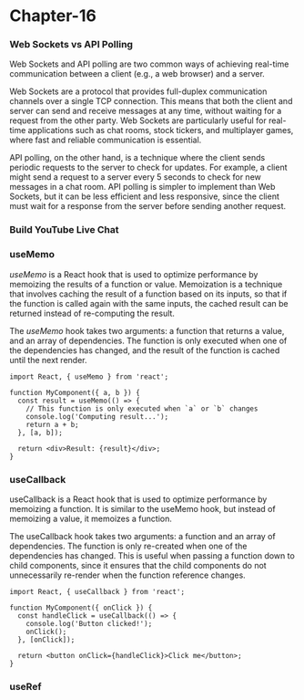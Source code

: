 # Chapter-16

### Web Sockets vs API Polling
Web Sockets and API polling are two common ways of achieving real-time communication between a client (e.g., a web browser) and a server.

Web Sockets are a protocol that provides full-duplex communication channels over a single TCP connection. This means that both the client and server can send and receive messages at any time, without waiting for a request from the other party. Web Sockets are particularly useful for real-time applications such as chat rooms, stock tickers, and multiplayer games, where fast and reliable communication is essential.

API polling, on the other hand, is a technique where the client sends periodic requests to the server to check for updates. For example, a client might send a request to a server every 5 seconds to check for new messages in a chat room. API polling is simpler to implement than Web Sockets, but it can be less efficient and less responsive, since the client must wait for a response from the server before sending another request.

### Build YouTube Live Chat

### useMemo
_useMemo_ is a React hook that is used to optimize performance by memoizing the results of a function or value. Memoization is a technique that involves caching the result of a function based on its inputs, so that if the function is called again with the same inputs, the cached result can be returned instead of re-computing the result.

The _useMemo_ hook takes two arguments: a function that returns a value, and an array of dependencies. The function is only executed when one of the dependencies has changed, and the result of the function is cached until the next render.

```
import React, { useMemo } from 'react';

function MyComponent({ a, b }) {
  const result = useMemo(() => {
    // This function is only executed when `a` or `b` changes
    console.log('Computing result...');
    return a + b;
  }, [a, b]);

  return <div>Result: {result}</div>;
}
```

### useCallback

useCallback is a React hook that is used to optimize performance by memoizing a function. It is similar to the useMemo hook, but instead of memoizing a value, it memoizes a function.

The useCallback hook takes two arguments: a function and an array of dependencies. The function is only re-created when one of the dependencies has changed. This is useful when passing a function down to child components, since it ensures that the child components do not unnecessarily re-render when the function reference changes.

```
import React, { useCallback } from 'react';

function MyComponent({ onClick }) {
  const handleClick = useCallback(() => {
    console.log('Button clicked!');
    onClick();
  }, [onClick]);

  return <button onClick={handleClick}>Click me</button>;
}

```
### useRef
